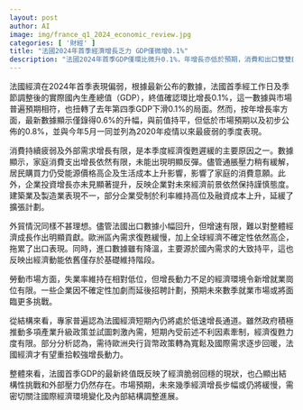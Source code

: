```yaml
---
layout: post
author: AI
image: img/france_q1_2024_economic_review.jpg
categories: [ '財經' ]
title: "法國2024年首季經濟增長乏力 GDP僅微增0.1%"
description: "法國2024年首季GDP僅環比微升0.1%，年增長亦低於預期，消費和出口雙雙疲弱，暴露結構性挑戰及外部壓力，後續經濟復甦動能有待觀察。"
---
```

法國經濟在2024年首季表現偏弱，根據最新公布的數據，法國首季經工作日及季節調整後的實際國內生產總值（GDP），終值確認環比增長0.1%，這一數據與市場普遍預期相符，也扭轉了去年第四季GDP下滑0.1%的局面。然而，按年增長率方面，最新數據顯示僅錄得0.6%的升幅，與前值持平，但低於市場預期以及初步公佈的0.8%，並與今年5月一同並列為2020年疫情以來最疲弱的季度表現。

消費持續疲弱及外部需求增長有限，是本季度經濟復甦遲緩的主要原因之一。數據顯示，家庭消費支出增長依然有限，未能出現明顯反彈。儘管通脹壓力稍有緩解，居民購買力仍受能源價格高企及生活成本上升影響，影響了家庭的消費意願。此外，企業投資增長亦未見顯著提升，反映企業對未來經濟前景依然保持謹慎態度。建築業及製造業表現不一，部分企業受制於利率維持高位及融資成本上升，延緩了擴張計劃。

外貿情況同樣不甚理想。儘管法國出口數據小幅回升，但增速有限，難以對整體經濟成長作出明顯貢獻。歐洲區內需求復甦緩慢，加上全球經濟不確定性依然高企，拖累了出口表現。同時，進口數據雖有降溫，主要源於國內需求的大致持平，這也反映出經濟動能依舊僅存於基礎維持階段。

勞動市場方面，失業率維持在相對低位，但增長動力不足的經濟環境令新增就業崗位有限。一些企業因不確定性加劇而延後招聘計劃，預期未來數季就業市場或將面臨更多挑戰。

從結構來看，專家普遍認為法國經濟短期內仍將處於低速增長通道。雖然政府積極推動多項產業升級政策並試圖刺激內需，短期內受前述不利因素牽制，經濟復甦力度有限。部分分析認為，需待歐洲央行貨幣政策轉為寬鬆及國際需求逐步回暖，法國經濟才有望重拾較強增長動力。

整體來看，法國首季GDP的最新終值既反映了經濟脆弱回穩的現狀，也凸顯出結構性挑戰和外部壓力仍然存在。市場預期，未來幾季經濟增長步幅或仍將緩慢，需密切關注國際經濟環境變化及內部結構調整進展。